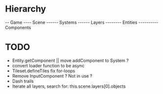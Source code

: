 # Hierarchy

-- Game
---- Scene
------ Systems
------ Layers
-------- Entities
---------- Components

# TODO

- Entity.getComponent || move addComponent to System ?
- convert loader function to be async
- Tileset.defineTiles fix for-loops
- Remove InputComponent ? Not in use ?
- Dash trails
- Iterate all layers, search for: this.scene.layers[0].objects
